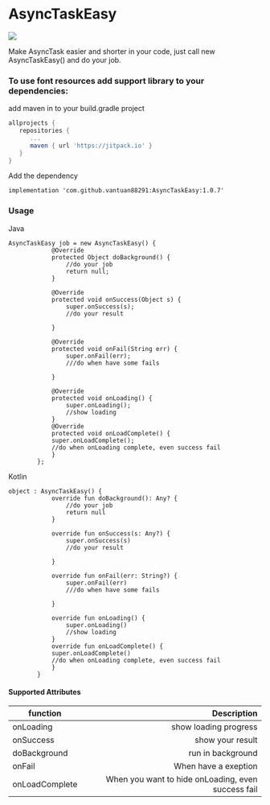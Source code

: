 # AsyncTaskEasy
[![](https://jitpack.io/v/vantuan88291/AsyncTaskEasy.svg)](https://jitpack.io/#vantuan88291/AsyncTaskEasy)

Make AsyncTask easier and shorter in your code, just call new AsyncTaskEasy() and do your job.
### To use font resources add support library to your dependencies:
add maven in to your build.gradle project

```gradle
allprojects {
   repositories {
      ...
      maven { url 'https://jitpack.io' }
   }
}
```

Add the dependency

`implementation 'com.github.vantuan88291:AsyncTaskEasy:1.0.7'`

### Usage
Java
```
AsyncTaskEasy job = new AsyncTaskEasy() {
            @Override
            protected Object doBackground() {
                //do your job
                return null;
            }

            @Override
            protected void onSuccess(Object s) {
                super.onSuccess(s);
                //do your result

            }

            @Override
            protected void onFail(String err) {
                super.onFail(err);
                ///do when have some fails

            }

            @Override
            protected void onLoading() {
                super.onLoading();
                //show loading
            }
            @Override
            protected void onLoadComplete() {
            super.onLoadComplete();
            //do when onLoading complete, even success fail
            }
        };
```
Kotlin
```
object : AsyncTaskEasy() {
            override fun doBackground(): Any? {
                //do your job
                return null
            }
      
            override fun onSuccess(s: Any?) {
                super.onSuccess(s)
                //do your result

            }

            override fun onFail(err: String?) {
                super.onFail(err)
                ///do when have some fails

            }

            override fun onLoading() {
                super.onLoading()
                //show loading
            }
            override fun onLoadComplete() {
            super.onLoadComplete()
            //do when onLoading complete, even success fail
            }
        }
```



####  Supported Attributes
 function            | Description  |
| ------------- | -----:|
| onLoading      | show loading progress |
| onSuccess     | show your result |
| doBackground | run in background |
| onFail | When have a exeption |
| onLoadComplete | When you want to hide onLoading, even success fail |
